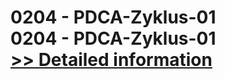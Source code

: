 # 0204 - PDCA-Zyklus-01<br />0204 - PDCA-Zyklus-01<br />[>> Detailed information](https://secure.shareit.com/shareit/product.html?productid=301013076&affiliateid=200057808)